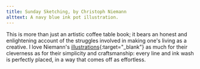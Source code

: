 ```yaml
---
title: Sunday Sketching, by Christoph Niemann
alttext: A navy blue ink pot illustration.
---
```


This is more than just an artistic coffee table book; it bears an honest and enlightening account of the struggles involved in making one's living as a creative. I love Niemann's [illustrations](http://www.christophniemann.com/portfolio/sunday-sketches-2/){:target="_blank"} as much for their cleverness as for their simplicity and craftsmanship: every line and ink wash is perfectly placed, in a way that comes off as effortless.
